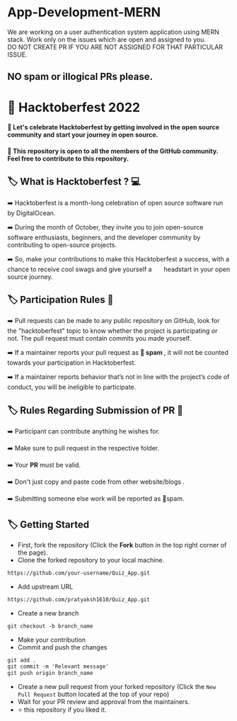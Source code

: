 # App-Development-MERN
We are working on a user authentication system application using MERN stack. Work only on the issues which are open and assigned to you.
<br>DO NOT CREATE PR IF YOU ARE NOT ASSIGNED FOR THAT PARTICULAR ISSUE.
## NO spam or illogical PRs please.

# :gift: Hacktoberfest 2022
#### :dart: Let's celebrate Hacktoberfest by getting involved in the open source community and start your journey in open source.
#### :dart: This repository is open to all the members of the GitHub community. Feel free to contribute to this repository.<br>


## :label: What is Hacktoberfest ? :computer:

➡️ Hacktoberfest is a month-long celebration of open source software run by DigitalOcean. 

➡️ During the month of October, they invite you to join open-source software enthusiasts, beginners, and the developer community by &nbsp;&nbsp;&nbsp;&nbsp;&nbsp; contributing to open-source projects.

➡️ So, make your contributions to make this Hacktoberfest a success, with a chance to receive cool swags and give yourself a  &nbsp;&nbsp;&nbsp;&nbsp;&nbsp;&nbsp;headstart in your open source journey.


## :label: Participation Rules 📝

➡️ Pull requests can be made to any public repository on GitHub, look for the "hacktoberfest" topic to know whether the project is participating or not. The pull request must contain commits you made yourself. 

➡️ If a maintainer reports your pull request as 🔴<b> spam </b>, it will not be counted towards your participation in Hacktoberfest.

➡️ If a maintainer reports behavior that’s not in line with the project’s code of conduct, you will be ineligible to participate.


##  :label:  Rules Regarding Submission of PR :bookmark:
➡️ Participant can contribute anything he wishes for.

➡️ Make sure to pull request in the respective folder. 

➡️ Your <b>PR</b> must be valid.

➡️ Don't just copy and paste code from other website/blogs .

➡️ Submitting someone else work will be reported as 🔴spam.


## :label: Getting Started

* First, fork the repository (Click the <b><b>Fork</b></b> button in the top right corner of the page).
* Clone the forked repository to your local machine.

```markdown
https://github.com/your-username/Quiz_App.git
```

* Add upstream URL 
```markdown
https://github.com/pratyaksh1610/Quiz_App.git
```

* Create a new branch

```markdown
git checkout -b branch_name
```

* Make your contribution
* Commit and push the changes

```markdown
git add .
git commit -m 'Relevant message'
git push origin branch_name
```

* Create a new pull request from your forked repository (Click the `New Pull Request` button located at the top of your repo)
* Wait for your PR review and approval from the maintainers.
* :star: this repository if you liked it.
